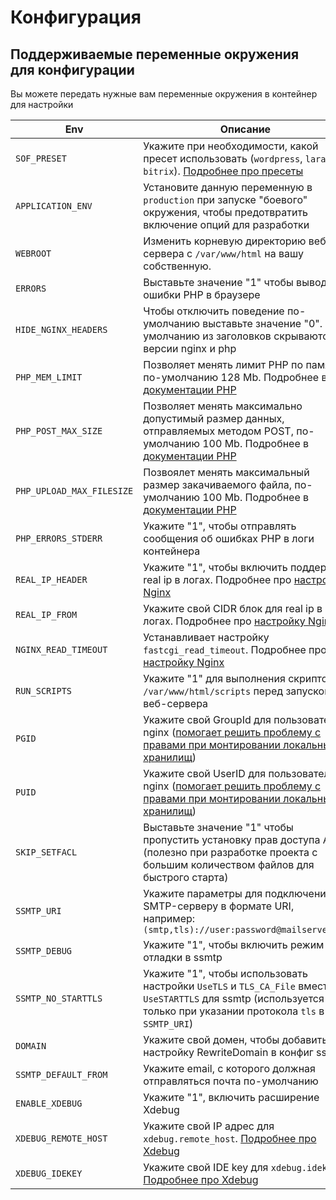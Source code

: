# Конфигурация

## Поддерживаемые переменные окружения для конфигурации

Вы можете передать нужные вам переменные окружения в контейнер для настройки

| Env                       | Описание                                                                                                                                                                                            |
| ------------------------- | --------------------------------------------------------------------------------------------------------------------------------------------------------------------------------------------------- |
| `SOF_PRESET`              | Укажите при необходимости, какой пресет использовать (`wordpress`, `laravel`, `bitrix`). [Подробнее про пресеты](./presets.md)                                                                      |
| `APPLICATION_ENV`         | Установите данную переменную в `production` при запуске "боевого" окружения, чтобы предотвратить включение опций для разработки                                                                     |
| `WEBROOT`                 | Изменить корневую директорию веб-сервера с `/var/www/html` на вашу собственную.                                                                                                                     |
| `ERRORS`                  | Выставьте значение "1" чтобы выводить ошибки PHP в браузере                                                                                                                                         |
| `HIDE_NGINX_HEADERS`      | Чтобы отключить поведение по-умолчанию выставьте значение "0". По-умолчанию из заголовков скрываются версии nginx и php                                                                             |
| `PHP_MEM_LIMIT`           | Позволяет менять лимит PHP по памяти, по-умолчанию 128 Mb. Подробнее в [документации PHP](https://www.php.net/manual/ru/ini.core.php#ini.memory-limit)                                              |
| `PHP_POST_MAX_SIZE`       | Позволяет менять максимально допустимый размер данных, отправляемых методом POST, по-умолчанию 100 Mb. Подробнее в [документации PHP](https://www.php.net/manual/ru/ini.core.php#ini.post-max-size) |
| `PHP_UPLOAD_MAX_FILESIZE` | Позвоялет менять максимальный размер закачиваемого файла, по-умолчанию 100 Mb. Подробнее в [документации PHP](https://www.php.net/manual/ru/ini.core.php#ini.upload-max-filesize)                   |
| `PHP_ERRORS_STDERR`       | Укажите "1", чтобы отправлять сообщения об ошибках PHP в логи контейнера                                                                                                                            |
| `REAL_IP_HEADER`          | Укажите "1", чтобы включить поддержку real ip в логах. Подробнее про [настройку Nginx](./nginx_configuration.md)                                                                                    |
| `REAL_IP_FROM`            | Укажите свой CIDR блок для real ip в логах. Подробнее про [настройку Nginx](./nginx_configuration.md)                                                                                               |
| `NGINX_READ_TIMEOUT`      | Устанавливает настройку `fastcgi_read_timeout`. Подробнее про [настройку Nginx](./nginx_configuration.md)                                                                                           |
| `RUN_SCRIPTS`             | Укажите "1" для выполнения скриптов из `/var/www/html/scripts` перед запуском веб-сервера                                                                                                           |
| `PGID`                    | Укажите свой GroupId для пользователя nginx ([помогает решить проблему с правами при монтировании локальных хранилищ](./uid_gid.md))                                                                |
| `PUID`                    | Укажите свой UserID для пользователя nginx ([помогает решить проблему с правами при монтировании локальных хранилищ](./uid_gid.md))                                                                 |
| `SKIP_SETFACL`            | Выставьте значение "1" чтобы пропустить установку прав доступа ACL (полезно при разработке проекта с большим количеством файлов для быстрого старта)                                                |
| `SSMTP_URI`               | Укажите параметры для подключения к SMTP-серверу в формате URI, например: `(smtp,tls)://user:password@mailserver:25`                                                                                |
| `SSMTP_DEBUG`             | Укажите "1", чтобы включить режим отладки в ssmtp                                                                                                                                                   |
| `SSMTP_NO_STARTTLS`       | Укажите "1", чтобы использовать настройки `UseTLS` и `TLS_CA_File` вместо `UseSTARTTLS` для ssmtp (используется только при указании протокола `tls` в `SSMTP_URI`)                                  |
| `DOMAIN`                  | Укажите свой домен, чтобы добавить настройку RewriteDomain в конфиг ssmtp                                                                                                                           |
| `SSMTP_DEFAULT_FROM`      | Укажите email, с которого должная отправляться почта по-умолчанию                                                                                                                                   |
| `ENABLE_XDEBUG`           | Укажите "1", включить расширение Xdebug                                                                                                                                                             |
| `XDEBUG_REMOTE_HOST`      | Укажите свой IP адрес для `xdebug.remote_host`. [Подробнее про Xdebug](./xdebug.md)                                                                                                                 |
| `XDEBUG_IDEKEY`           | Укажите свой IDE key для `xdebug.idekey`. [Подробнее про Xdebug](./xdebug.md)                                                                                                                       |
